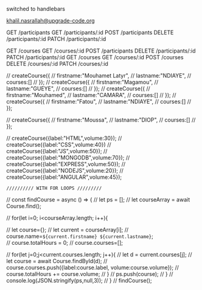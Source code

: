 switched to handlebars








khalil.nasrallah@upgrade-code.org


GET /participants
GET /participants/:id
POST /participants
DELETE /participants/:id
PATCH /participants/:id



GET /courses
GET /courses/:id
POST /participants
DELETE /participants/:id
PATCH /participants/:id
GET /courses
GET /courses/:id
POST /courses
DELETE /courses/:id
PATCH /courses/:id



// createCourse({
// firstname:"Mouhamet Latyr",
// lastname:"NDIAYE",
// courses:[]
// });
// createCourse({
//     firstname:"Magamou",
//     lastname:"GUEYE",
//     courses:[]
//     });
// createCourse({
//     firstname:"Mouhamed",
//     lastname:"CAMARA",
//     courses:[]
//     });
// createCourse({
//     firstname:"Fatou",
//     lastname:"NDIAYE",
//     courses:[]
//     });

// createCourse({
//     firstname:"Moussa",
//     lastname:"DIOP",
//     courses:[]
//     });

// createCourse({label:"HTML",volume:30});
// createCourse({label:"CSS",volume:40})
// createCourse({label:"JS",volume:50});
// createCourse({label:"MONGODB",volume:70});
// createCourse({label:"EXPRESS",volume:50});
// createCourse({label:"NODEJS",volume:20});
// createCourse({label:"ANGULAR",volume:45});


    ////////// WITH FOR LOOPS /////////

// const findCourse = async () => {
//     let ps = [];
//     let courseArray = await Course.find();
    
//     for(let i=0; i<courseArray.length; i++){
        
//         let course={};
//         let current = courseArray[i];
//         course.name=`${current.firstname} ${current.lastname}`;        
//         course.totalHours = 0;
//         course.courses=[];

//         for(let j=0;j<current.courses.length; j++){
//             let d = current.courses[j];
//             let course = await Course.findById(d);
//             course.courses.push({label:course.label, volume:course.volume});
//             course.totalHours += course.volume;
//         }
//         ps.push(course);
//     }
//     console.log(JSON.stringify(ps,null,3));
// }
// findCourse();


